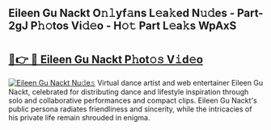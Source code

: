 ## Eileen Gu Nackt O𝚗𝚕yf𝚊ns L𝚎a𝚔ed N𝚞𝚍es - Part-2gJ P𝚑𝚘tos Vi𝚍𝚎o - H𝚘𝚝 Part L𝚎a𝚔s WpAxS

# <h2><a href="http://kfe85x.oniu.top/?m=Eileen+Gu+Nackt">🔗👉 🔴 Eileen Gu Nackt P𝚑ot𝚘𝚜 V𝚒d𝚎o</a></h2>

[![Eileen Gu Nackt Nu𝚍e𝚜](https://i.imgur.com/0qMVB7G.gif)](http://kfe85x.oniu.top/?m=Eileen+Gu+Nackt)
Virtual dance artist and web entertainer Eileen Gu Nackt, celebrated for distributing dance and lifestyle inspiration through solo and collaborative performances and compact clips. Eileen Gu Nackt's public persona radiates friendliness and sincerity, while the intricacies of his private life remain shrouded in enigma.  
